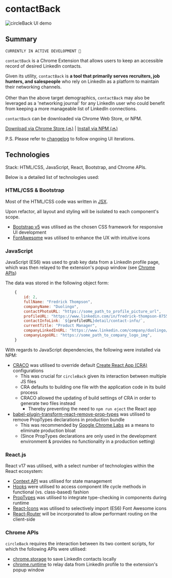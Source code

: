 # contactBack

<img src="/public/changelog/demo.gif" alt="circleBack UI demo" title="circleBack UI demo" width="auto">

## Summary

`CURRENTLY IN ACTIVE DEVELOPMENT 🚀`

`contactBack` is a Chrome Extension that allows users to keep an accessible record of desired LinkedIn contacts.

Given its utility, `contactBack` is **a tool that primarily serves recruiters, job hunters, and salespeople** who rely on LinkedIn as a platform to maintain their networking channels.\
<br />
Other than the above target demographics, `contactBack` may also be leveraged as a 'networking journal' for any LinkedIn user who could benefit from keeping a more manageable list of LinkedIn connections.

`contactBack` can be downloaded via Chrome Web Store, or NPM.

[Download via Chrome Store (🔜)](https://chrome.google.com/webstore/category/extensions) | [Install via NPM (🔜)](https://www.npmjs.com/search?q=contactBack)

P.S. Please refer to [changelog](https://github.com/jinyoungch0i/circleBack/tree/main/public/changelog) to follow ongoing UI iterations.

## Technologies
Stack: HTML/CSS, JavaScript, React, Bootstrap, and Chrome APIs.
<br />

Below is a detailed list of technologies used:

### HTML/CSS & Bootstrap

Most of the HTML/CSS code was written in [JSX](https://reactjs.org/docs/faq-styling.html). 
<br />

Upon refactor, all layout and styling will be isolated to each component's scope.
<br />

- [Bootstrap v5](https://getbootstrap.com/) was utilised as the chosen CSS framework for responsive UI development
- [FontAwesome](https://fontawesome.com/v5.15/how-to-use/on-the-web/using-with/react) was utilised to enhance the UX with intuitive icons

### JavaScript

JavaScript (ES6) was used to grab key data from a LinkedIn profile page, which was then relayed to the extension's popup window (see [Chrome APIs](https://github.com/jinyoungch0i/circleBack#chrome-apis))
<br/>

The data was stored in the following object form:

```js
    {
        id: 2,
        fullName: "Fredrick Thompson",
        companyName: "Duolingo",
        contactPhotoURL: "https://some_path_to_profile_picture_url",
        profileURL: "https://www.linkedin.com/in/fredrick-thompson-875520174/",
        contactInfoLink: `${profileURL}detail/contact-info/`,
        currentTitle: "Product Manager",
        companyLinkedInURL: "https://www.linkedin.com/company/duolingo/",
        companyLogoURL: "https://some_path_to_company_logo_img",
    }
```

With regards to JavaScript dependencies, the following were installed via NPM:

- [CRACO](https://www.npmjs.com/package/@craco/craco) was utilised to override default [Create React App (CRA)](https://reactjs.org/docs/create-a-new-react-app.html#create-react-app) configurations
    + This was crucial for `circleBack` given its interaction between multiple JS files
    + CRA defaults to building one file with the application code in its build process
    + CRACO allowed the updating of build settings of CRA in order to generate two files instead
        * Thereby preventing the need to `npm run eject` the React app
- [babel-plugin-transform-react-remove-prop-types](https://www.npmjs.com/package/babel-plugin-transform-react-remove-prop-types) was utilised to remove PropTypes declarations in production bundle
    + This was recommended by [Google Chrome Labs](https://github.com/GoogleChromeLabs/webpack-libs-optimizations#remove-proptypes-declarations-in-production) as a means to eliminate production bloat
    + (Since PropTypes declarations are only used in the development environment & provides no functionality in a production setting)

### React.js

React v17 was utilised, with a select number of technologies within the React ecosystem: 

- [Context API](https://github.com/jinyoungch0i/react-context) was utilised for state management
- [Hooks](https://reactjs.org/docs/hooks-reference.html) were utilised to access component life cycle methods in functional (vs. class-based) fashion
- [PropTypes](https://www.npmjs.com/package/prop-types) was utilised to integrate type-checking in components during runtime
- [React-Icons](https://react-icons.github.io/react-icons/icons?name=fa) was utilised to selectively import (ES6) Font Awesome icons
- [React-Router](https://reactrouter.com/) will be incorporated to allow performant routing on the client-side

### Chrome APIs

`circleBack` requires the interaction between its two content scripts, for which the following APIs were utilised:
- [chrome.storage](https://developer.chrome.com/docs/extensions/reference/storage/) to save LinkedIn contacts locally
- [chrome.runtime](https://developer.chrome.com/docs/extensions/mv3/messaging/#simple) to relay data from LinkedIn profile to the extension's popup window
